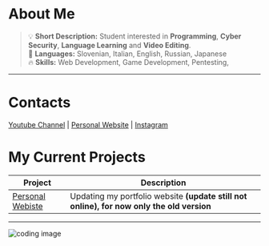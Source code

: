 # About Me

> :bulb: **Short Description:** Student interested in <b>Programming</b>, <b>Cyber Security</b>, <b>Language Learning</b> and <b>Video Editing</b>.\
> :crossed_flags: **Languages:** Slovenian, Italian, English, Russian, Japanese\
> :fire: **Skills:** Web Development, Game Development, Pentesting,
***

# Contacts 

<a href="https://www.youtube.com/channel/UCICp0q6JpR_9yeICzj9mBkA">Youtube Channel</a> |
<a href="http://kevintheadminman.epizy.com">Personal Website</a> |
<a href="https://www.instagram.com/kevinj____/">Instagram</a>

# My Current Projects 

| Project      | Description |
| ----------- | ----------- |
| <a href="http://kevintheadminman.epizy.com">Personal Webiste</a>      | Updating my portfolio website **(update still not online), for now only the old version**</b> |

***

<img src="https://www.bgosoftware.com/blog/wp-content/uploads/2016/03/insidepost_coding.jpg" alt="coding image"/>

